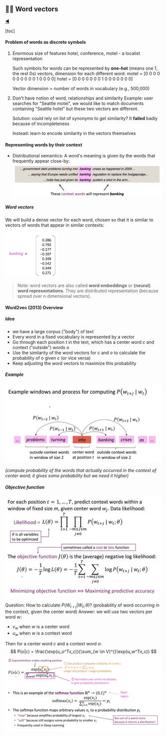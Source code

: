 ## :ok_man: Word vectors 

[:arrow_backward:](../nlp_index)

[toc]

#### Problem of words as discrete symbols

1. Enormous size of features
   hotel, conference, motel - a localist representation

   Such symbols for words can be represented by **one-hot** (means one 1, the rest 0s) vectors, dimension for each different word:
   motel = [0 0 0 0 0 0 0 0 0 0 1 0 0 0 0]
   hotel =  [0 0 0 0 0 0 0 1 0 0 0 0 0 0 0]

   Vector dimension = number of words in vocabulary (e.g., 500,000)

2. Don't have notion of word, relationships and similarity
   Example: user searches for "Seattle motel", we would like to match documents containing "Seattle hotel" but these two vectors are different.

   Solution: could rely on list of synonyms to get similarity? It **failed** badly because of incompleteness 

   Instead: learn to encode similarity in the vectors themselves



#### Representing words by their context

- Distributional semantics: A word's meaning is given by the words that frequently appear close-by:
  <img src="../../../../src/img/nlp/stanford/word_vectors_stanford_1.png" alt="word_vectors_stanford_1" style="zoom:50%;" />

  

##### Word vectors

We will build a dense vector for each word, chosen so that it is similar to vectors of words that appear in similar contexts:

<img src="../../../../src/img/nlp/stanford/word_vectors_stanford_2.png" alt="word_vectors_stanford_2" style="zoom:33%;" />

> Note: word vectors are also called **word embeddings** or **(neural) word representations**. They are distributed representation  (because spread over n dimensional vectors).



#### Word2vec (2013) Overview

##### Idea

- we have a large corpus ("body") of text
- Every word in a fixed vocabulary is represented by a vector
- Go through each position $t$ in the text, which has a center word $c$ and context ("outside") words $o$
- Use the similarity of the word vectors for $c$ and $o$ to calculate the probability of $o$ given $c$ (or vice versa)
- Keep adjusting the word vectors to maximize this probability

##### Example

<img src="../../../../src/img/nlp/stanford/word_vectors_stanford_3.png" alt="word_vectors_stanford_3" style="zoom:50%;" />

*(compute probability of the words that actually occurred in the context of center word; it gives some probability but we need it higher)*

##### Objective function

<img src="../../../../src/img/nlp/stanford/word_vectors_stanford_4.png" alt="word_vectors_stanford_4" style="zoom:50%;" />

Question: How to calculate $P(W_{t+j}|W_t;\theta)$? (probability of word occurring in the context, given the center word)
Answer: we will use two vectors per word $w$:

- $v_{w}$ when $w$ is a center word
- $u_w$ when $w$ is a context word

Then for a center word $c$ and a context word $o$:
$$
P(o|c) = \frac{\exp(u_o^Tv_c)}{\sum_{w \in V}^{}\exp(u_w^Tv_c)}
$$
<img src="../../../../src/img/nlp/stanford/word_vectors_stanford_5.png" alt="word_vectors_stanford_5" style="zoom: 50%;" />

